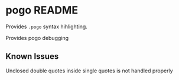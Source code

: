 # pogo README

Provides `.pogo` syntax hihlighting.

Provides pogo debugging

## Known Issues

Unclosed double quotes inside single quotes is not handled properly